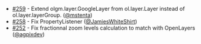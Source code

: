  * [#259](https://github.com/mapgears/ol3-google-maps/pull/259) - Extend olgm.layer.GoogleLayer from ol.layer.Layer instead of ol.layer.layerGroup. ([@mstenta](https://github.com/mstenta))
 * [#258](https://github.com/mapgears/ol3-google-maps/pull/258) - Fix PropertyListener ([@JamiesWhiteShirt](https://github.com/JamiesWhiteShirt))
 * [#252](https://github.com/mapgears/ol3-google-maps/pull/252) - Fix fractionnal zoom levels calculation to match with OpenLayers ([@agpixdev](https://github.com/agpixdev))

